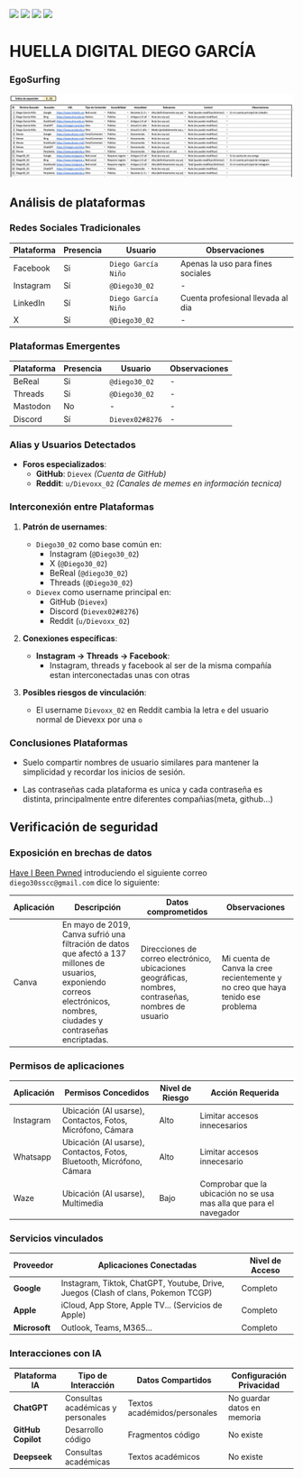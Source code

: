 [![](https://img.shields.io/badge/-Inicio-FFF?style=flat&logo=Emlakjet&logoColor=black)](/README.md) [![](https://img.shields.io/badge/-Entrega_2-FFF?style=flat&logo=openstreetmap&logoColor=black)](/Entregas/Entrega-2/ModeloDeNegocio.md)  [![](https://img.shields.io/badge/-Entrega_3-FFF?style=flat&logo=openstreetmap&logoColor=black)](/Entregas/Entrega-3/HuellaDigital.md)  [![](https://img.shields.io/badge/-Entrega_4-FFF?style=flat&logo=openstreetmap&logoColor=black)]()

# HUELLA DIGITAL DIEGO GARCÍA

### EgoSurfing

![EgoSurfing](/Documentos/Imagenes/egoSurfingDiegoGarcia.png)

## Análisis de plataformas

### Redes Sociales Tradicionales
| Plataforma   | Presencia | Usuario        | Observaciones |
|--------------|-----------|----------------|---------------|
| Facebook     | Si        | `Diego García Niño`| Apenas la uso para fines sociales|
| Instagram    | Sí        | `@Diego30_02`  | - |
| LinkedIn     | Sí        | `Diego García Niño`  | Cuenta profesional llevada al dia |
| X            | Sí        | `@Diego30_02` | -             |

### Plataformas Emergentes
| Plataforma   | Presencia | Usuario     | Observaciones |
|--------------|-----------|-------------|---------------|
| BeReal       | Si        | `@diego30_02`  | - |
| Threads      | Si        | `@Diego30_02` | - |
| Mastodon     | No        | -           | - |
| Discord      | Sí        | `Dievex02#8276` | - |

### Alias y Usuarios Detectados
- **Foros especializados**: 
  - **GitHub**: `Dievex`
    *(Cuenta de GitHub)*
  - **Reddit**: `u/Dievoxx_02`
    *(Canales de memes en información tecnica)*

### Interconexión entre Plataformas

1. **Patrón de usernames**:
   - `Diego30_02` como base común en:
     - Instagram (`@Diego30_02`)
     - X (`@Diego30_02`)
     - BeReal (`@diego30_02`)
     - Threads (`@Diego30_02`)
   - `Dievex` como username principal en:
     - GitHub (`Dievex`)
     - Discord (`Dievex02#8276`)
     - Reddit (`u/Dievoxx_02`)

2. **Conexiones específicas**:
   - **Instagram → Threads → Facebook**: 
        - Instagram, threads y facebook al ser de la misma compañía estan interconectadas unas con otras

3. **Posibles riesgos de vinculación**:
   - El username `Dievoxx_02` en Reddit cambia la letra `e` del usuario normal de Dievexx por una `o`

### Conclusiones Plataformas
- Suelo compartir nombres de usuario similares para mantener la simplicidad y recordar los inicios de sesión.

- Las contraseñas cada plataforma es unica y cada contraseña es distinta, principalmente entre diferentes compañias(meta, github...)

## Verificación de seguridad

### Exposición en brechas de datos

[Have I Been Pwned](https://haveibeenpwned.com/) introduciendo el siguiente correo `diego30sscc@gmail.com` dice lo siguiente:

| Aplicación | Descripción | Datos comprometidos | Observaciones |
|------------|-------------|----------------------|---------------|
| Canva      | En mayo de 2019, Canva sufrió una filtración de datos que afectó a 137 millones de usuarios, exponiendo correos electrónicos, nombres, ciudades y contraseñas encriptadas. | Direcciones de correo electrónico, ubicaciones geográficas, nombres, contraseñas, nombres de usuario          | Mi cuenta de Canva la cree recientemente y no creo que haya tenido ese problema|


### Permisos de aplicaciones
| Aplicación  | Permisos Concedidos | Nivel de Riesgo | Acción Requerida |
|-----------------------|----------------------|-----------------|-------------------|
| Instagram | Ubicación (Al usarse), Contactos, Fotos, Micrófono, Cámara | Alto | Limitar accesos innecesarios |
| Whatsapp | Ubicación (Al usarse), Contactos, Fotos, Bluetooth, Micrófono, Cámara | Alto | Limitar accesos innecesario |
| Waze | Ubicación (Al usarse), Multimedia | Bajo | Comprobar que la ubicación no se usa mas alla que para el navegador|

### Servicios vinculados
| Proveedor | Aplicaciones Conectadas | Nivel de Acceso |
|-----------|--------------------------|-----------------|
| **Google** | Instagram, Tiktok, ChatGPT, Youtube, Drive, Juegos (Clash of clans, Pokemon TCGP) | Completo |
| **Apple** | iCloud, App Store, Apple TV... (Servicios de Apple) | Completo |
| **Microsoft** | Outlook, Teams, M365... | Completo |

### Interacciones con IA
| Plataforma IA | Tipo de Interacción | Datos Compartidos | Configuración Privacidad |
|---------------|---------------------|--------------------|--------------------------|
| **ChatGPT** | Consultas académicas y personales | Textos académidos/personales | No guardar datos en memoria |
| **GitHub Copilot** | Desarrollo código | Fragmentos código | No existe |
| **Deepseek** | Consultas académicas | Textos académicos | No existe |



